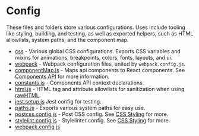 # Config

These files and folders store various configurations. Uses include tooling like styling, building, and testing, as well as exported helpers, such as HTML allowlists, system paths, and the component map.

* [css](https://github.com/alleyinteractive/irving/tree/production/config/css) - Various global CSS configurations. Exports CSS variables and mixins for animations, breakpoints, colors, fonts, layouts, and ui.
* [webpack](https://github.com/alleyinteractive/irving/tree/production/config/webpack) - Webpack configuration files, united by `webpack.config.js`.
* [componentMap.js](https://github.com/alleyinteractive/irving/blob/production/config/componentMap.js) - Maps api components to React components. See [Components API](Components-API) for more information.
* [constants.js](https://github.com/alleyinteractive/irving/blob/production/config/constants.js) - Components API context declarations.
* [html.js](https://github.com/alleyinteractive/irving/blob/production/config/html.js) - HTML tag and attribute allowlists for sanitization when using [rawHTML](https://github.com/alleyinteractive/irving/tree/production/components/rawHTML).
* [jest.setup.js](https://github.com/alleyinteractive/irving/blob/production/config/jest.setup.js) Jest config for testing.
* [paths.js](https://github.com/alleyinteractive/irving/blob/production/config/paths.js) - Exports various system paths for easy use.
* [postcss.config.js](https://github.com/alleyinteractive/irving/blob/production/config/postcss.config.js) - Post CSS config. See [CSS Styling](CSS-Styling) for more.
* [stylelint.config.js](https://github.com/alleyinteractive/irving/blob/production/config/stylelint.config.js) - Stylelinter config. See [CSS Styling](CSS-Styling) for more.
* [webpack.config.js](https://github.com/alleyinteractive/irving/blob/production/config/webpack.config.js)
